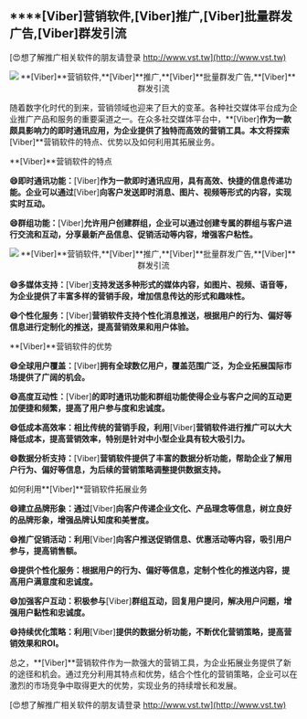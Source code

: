 ## ****[Viber]**营销软件,**[Viber]**推广,**[Viber]**批量群发广告,**[Viber]**群发引流**

[😍想了解推广相关软件的朋友请登录 http://www.vst.tw](http://www.vst.tw)

 <center><img src="https://vst.tw/MP4/tuiguang/png/7.png" alt="**[Viber]**营销软件,**[Viber]**推广,**[Viber]**批量群发广告,**[Viber]**群发引流"></center>

随着数字化时代的到来，营销领域也迎来了巨大的变革。各种社交媒体平台成为企业推广产品和服务的重要渠道之一。在众多社交媒体平台中，**[Viber]**作为一款颇具影响力的即时通讯应用，为企业提供了独特而高效的营销工具。本文将探索**[Viber]**营销软件的特点、优势以及如何利用其拓展业务。

**[Viber]**营销软件的特点

**😄即时通讯功能：**[Viber]**作为一款即时通讯应用，具有高效、快捷的信息传递功能。企业可以通过**[Viber]**向客户发送即时消息、图片、视频等形式的内容，实现实时互动。**

**😄群组功能：**[Viber]**允许用户创建群组，企业可以通过创建专属的群组与客户进行交流和互动，分享最新产品信息、促销活动等内容，增强客户粘性。**

 <center><img src="https://vst.tw/MP4/tuiguang/png/6.png" alt="**[Viber]**营销软件,**[Viber]**推广,**[Viber]**批量群发广告,**[Viber]**群发引流"></center>

**😄多媒体支持：**[Viber]**支持发送多种形式的媒体内容，如图片、视频、语音等，为企业提供了丰富多样的营销手段，增加信息传达的形式和趣味性。**

**😄个性化服务：**[Viber]**营销软件支持个性化消息推送，根据用户的行为、偏好等信息进行定制化的推送，提高营销效果和用户体验。**

**[Viber]**营销软件的优势

**😄全球用户覆盖：**[Viber]**拥有全球数亿用户，覆盖范围广泛，为企业拓展国际市场提供了广阔的机会。**

**😄高度互动性：**[Viber]**的即时通讯功能和群组功能使得企业与客户之间的互动更加便捷和频繁，提高了用户参与度和忠诚度。**

**😄低成本高效率：相比传统的营销手段，利用**[Viber]**营销软件进行推广可以大大降低成本，提高营销效率，特别是针对中小型企业具有较大吸引力。**

**😄数据分析支持：**[Viber]**营销软件提供了丰富的数据分析功能，帮助企业了解用户行为、偏好等信息，为后续的营销策略调整提供数据支持。**

如何利用**[Viber]**营销软件拓展业务

**😄建立品牌形象：通过**[Viber]**向客户传递企业文化、产品理念等信息，树立良好的品牌形象，增强品牌认知度和美誉度。**

**😄推广促销活动：利用**[Viber]**向客户推送促销信息、优惠活动等内容，吸引用户参与，提高销售额。**

**😄提供个性化服务：根据用户的行为、偏好等信息，定制个性化的推送内容，提高用户满意度和忠诚度。**

**😄加强客户互动：积极参与**[Viber]**群组互动，回复用户提问，解决用户问题，增强用户黏性和忠诚度。**

**😄持续优化策略：利用**[Viber]**提供的数据分析功能，不断优化营销策略，提高营销效果和ROI。**

总之，**[Viber]**营销软件作为一款强大的营销工具，为企业拓展业务提供了新的途径和机会。通过充分利用其特点和优势，结合个性化的营销策略，企业可以在激烈的市场竞争中取得更大的优势，实现业务的持续增长和发展。

[😍想了解推广相关软件的朋友请登录 http://www.vst.tw](http://www.vst.tw)



